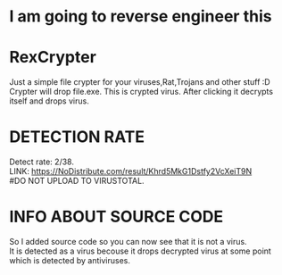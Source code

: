# I am going to reverse engineer this
# RexCrypter
Just a simple file crypter for your viruses,Rat,Trojans and other stuff :D  <br />
Crypter will drop file.exe. This is crypted virus. After clicking it decrypts itself and drops virus. <br />
# DETECTION RATE <br />
Detect rate: 2/38.  <br />
LINK: https://NoDistribute.com/result/Khrd5MkG1Dstfy2VcXeiT9N <br />
#DO NOT UPLOAD TO VIRUSTOTAL.  <br />
# INFO ABOUT SOURCE CODE <br />
So I added source code so you can now see that it is not a virus. <br />
It is detected as a virus becouse it drops decrypted virus at some point which is detected by antiviruses. <br />
